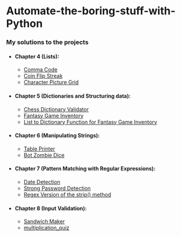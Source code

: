 # Automate-the-boring-stuff-with-Python

### My solutions to the projects

- #### Chapter 4 (Lists):

  - [Comma Code](https://github.com/ShadeVI/Automate-the-boring-stuff-with-Python/blob/main/Chapter-4/comma_code.py)
  - [Coin Flip Streak](https://github.com/ShadeVI/Automate-the-boring-stuff-with-Python/blob/main/Chapter-4/coin_flip_streaks.py)
  - [Character Picture Grid](https://github.com/ShadeVI/Automate-the-boring-stuff-with-Python/blob/main/Chapter-4/character_picture_grid.py)

- #### Chapter 5 (Dictionaries and Structuring data):

  - [Chess Dictionary Validator](https://github.com/ShadeVI/Automate-the-boring-stuff-with-Python/blob/main/Chapter-5/chess_dictionary_validator.py)
  - [Fantasy Game Inventory](https://github.com/ShadeVI/Automate-the-boring-stuff-with-Python/blob/main/Chapter-5/fantasy_game_inventory.py)
  - [List to Dictionary Function for Fantasy Game Inventory](https://github.com/ShadeVI/Automate-the-boring-stuff-with-Python/blob/main/Chapter-5/list_to_dictionary_function_for_fantasy_game_inventory.py)

- #### Chapter 6 (Manipulating Strings):

  - [Table Printer](https://github.com/ShadeVI/Automate-the-boring-stuff-with-Python/blob/main/Chapter-6/table_printer.py)
  - [Bot Zombie Dice](https://github.com/ShadeVI/Automate-the-boring-stuff-with-Python/blob/main/Chapter-6/MyZombie.py)

- #### Chapter 7 (Pattern Matching with Regular Expressions):

  - [Date Detection](https://github.com/ShadeVI/Automate-the-boring-stuff-with-Python/blob/main/Chapter-7/date_detection.py)
  - [Strong Password Detection](https://github.com/ShadeVI/Automate-the-boring-stuff-with-Python/blob/main/Chapter-7/strong_password_detection.py)
  - [Regex Version of the strip() method](https://github.com/ShadeVI/Automate-the-boring-stuff-with-Python/blob/main/Chapter-7/regex_ver_strip_method.py)

- #### Chapter 8 (Input Validation):
  - [Sandwich Maker](https://github.com/ShadeVI/Automate-the-boring-stuff-with-Python/blob/main/Chapter-8/sandwich_maker.py)
  - [multiplication_quiz](https://github.com/ShadeVI/Automate-the-boring-stuff-with-Python/blob/main/Chapter-8/multiplication_quiz.py)
